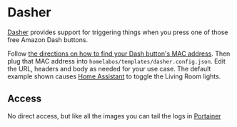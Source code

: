 # Dasher

[Dasher](https://github.com/maddox/dasher) provides support for triggering things when you press one of those free Amazon Dash buttons.

Follow [the directions on how to find your Dash button's MAC address](https://github.com/maddox/dasher#find-dash-button). Then plug that MAC address into `homelabos/templates/dasher.config.json`. Edit the URL, headers and body as needed for your use case. The default example shown causes [Home Assistant](/software/homeassistant) to toggle the Living Room lights.

## Access

No direct access, but like all the images you can tail the logs in [Portainer](/software/portainer)